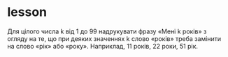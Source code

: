 # lesson
Для цілого числа k від 1 до 99 надрукувати фразу «Мені k років» з огляду на те, що при деяких значеннях k слово «років» треба замінити на слово «рік» або «року». Наприклад, 11 років, 22 роки, 51 рік.
 
